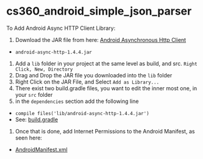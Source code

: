 cs360_android_simple_json_parser
================================

To Add Android Async HTTP Client Library:

1. Download the JAR file from here: [Android Asynchronous Http Client](http://loopj.com/android-async-http/)
  * `android-async-http-1.4.4.jar`
1. Add a `lib` folder in your project at the same level as build, and src. `Right Click, New, Directory`
1. Drag and Drop the JAR file you downloaded into the `lib` folder
1. Right Click on the JAR File, and Select `Add as Library...`
1. There exist two build.gradle files, you want to edit the inner most one, in your `src` folder
1. in the `dependencies` section add the following line
  * `compile files('lib/android-async-http-1.4.4.jar')`
  * See: [build.gradle](https://github.com/matthewhardwick/cs360_android_simple_json_parser/blob/master/JSON_to_listview/build.gradle#L26)
1. Once that is done, add Internet Permissions to the Android Manifest, as seen here:
  * [AndroidManifest.xml](https://github.com/matthewhardwick/cs360_android_simple_json_parser/blob/master/JSON_to_listview/src/main/AndroidManifest.xml#L11)
